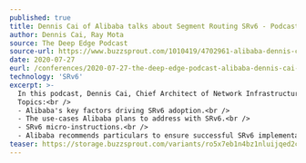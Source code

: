 ```yaml
---
published: true
title: Dennis Cai of Alibaba talks about Segment Routing SRv6 - Podcast
author: Dennis Cai, Ray Mota
source: The Deep Edge Podcast
source-url: https://www.buzzsprout.com/1010419/4702961-alibaba-dennis-cai-talks-about-segment-routing-episode-18
date: 2020-07-27
eurl: /conferences/2020-07-27-the-deep-edge-podcast-alibaba-dennis-cai-talks-about-segment-routing/
technology: 'SRv6'
excerpt: >-
  In this podcast, Dennis Cai, Chief Architect of Network Infrastructure at Alibaba talks about Segment Routing SRv6.<br />
  Topics:<br /> 
  - Alibaba's key factors driving SRv6 adoption.<br />
  - The use-cases Alibaba plans to address with SRv6.<br />
  - SRv6 micro-instructions.<br />
  - Alibaba recommends particulars to ensure successful SRv6 implementation.
teaser: https://storage.buzzsprout.com/variants/ro5x7eb1n4bz1nluijqed2cqv4gl/74cb75bab2243992e98fab5156007185827084cf97936f24c0c66a651388df90.jpg
---
```

